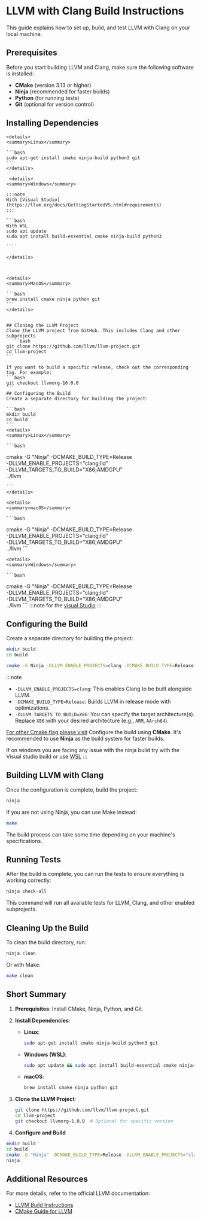 
# LLVM with Clang Build Instructions

This guide explains how to set up, build, and test LLVM with Clang on your local machine.

## Prerequisites

Before you start building LLVM and Clang, make sure the following software is installed:

- **CMake** (version 3.13 or higher)
- **Ninja** (recommended for faster builds)
- **Python** (for running tests)
- **Git** (optional for version control)
 ## Installing Dependencies

    <details>
    <summary>Linux</summary>

    ```bash
    sudo apt-get install cmake ninja-build python3 git
    ```
    </details>

     <details>
    <summary>Windows</summary>

    :::note
    With [Visual Studio](https://llvm.org/docs/GettingStartedVS.html#requirements)
    :::

    ```bash
    With WSL
    sudo apt update
    sudo apt install build-essential cmake ninja-build python3

    ````

    </details>



    <details>
    <summary>MacOS</summary>

    ```bash
    brew install cmake ninja python git
    ```
    </details>


    ## Cloning the LLVM Project
    Clone the LLVM project from GitHub. This includes Clang and other subprojects
      ```bash
    git clone https://github.com/llvm/llvm-project.git
    cd llvm-project
    ```

    If you want to build a specific release, check out the corresponding tag. For example:
    ```bash
    git checkout llvmorg-16.0.0
    ```
    ## Configuring the Build
    Create a separate directory for building the project:

    ```bash
    mkdir build
    cd build
    ```
    <details>
    <summary>Linux</summary>

    ```bash
cmake -G "Ninja" -DCMAKE_BUILD_TYPE=Release \
      -DLLVM_ENABLE_PROJECTS="clang;lld" \
      -DLLVM_TARGETS_TO_BUILD="X86;AMDGPU" \
      ../llvm

    ```
    </details>

    <details>
    <summary>macOS</summary>

    ```bash
cmake -G "Ninja" -DCMAKE_BUILD_TYPE=Release \
      -DLLVM_ENABLE_PROJECTS="clang;lld" \
      -DLLVM_TARGETS_TO_BUILD="X86;AMDGPU" \
      ../llvm
    ```
    </details>

    <details>
    <summary>Windows</summary>

    ```bash
cmake -G "Ninja" -DCMAKE_BUILD_TYPE=Release \
      -DLLVM_ENABLE_PROJECTS="clang;lld" \
      -DLLVM_TARGETS_TO_BUILD="X86;AMDGPU" \
      ../llvm
    ```
  :::note
    for the [visual Studio](https://llvm.org/docs/GettingStartedVS.html#getting-started)
  :::
    </details>

## Configuring the Build

Create a separate directory for building the project:

```bash
mkdir build
cd build
```



```bash
cmake -G Ninja -DLLVM_ENABLE_PROJECTS=clang -DCMAKE_BUILD_TYPE=Release ../llvm
```

:::note

- `-DLLVM_ENABLE_PROJECTS=clang`: This enables Clang to be built alongside LLVM.
- `-DCMAKE_BUILD_TYPE=Release`: Builds LLVM in release mode with optimizations.
- `-DLLVM_TARGETS_TO_BUILD=X86`: You can specify the target architecture(s). Replace `X86` with your desired architecture (e.g., `ARM`, `AArch64`).

[For other Cmake flag please visit](https://llvm.org/docs/CMake.html#options-and-variables)
Configure the build using **CMake**. It's recommended to use **Ninja** as the build system for faster builds.

If on windows you are facing any issue with the ninja build try with the Visual studio build or use [WSL](https://learn.microsoft.com/en-us/windows/wsl/install)
:::
## Building LLVM with Clang

Once the configuration is complete, build the project:

```bash
ninja
```

If you are not using Ninja, you can use Make instead:

```bash
make
```

The build process can take some time depending on your machine's specifications.

## Running Tests

After the build is complete, you can run the tests to ensure everything is working correctly:

```bash
ninja check-all
```

This command will run all available tests for LLVM, Clang, and other enabled subprojects.

## Cleaning Up the Build

To clean the build directory, run:

```bash
ninja clean
```

Or with Make:

```bash
make clean
```


## Short Summary

1. **Prerequisites**: Install CMake, Ninja, Python, and Git.

2. **Install Dependencies**:
   - **Linux**: 
     ```bash
     sudo apt-get install cmake ninja-build python3 git
     ```
   - **Windows (WSL)**: 
     ```bash
     sudo apt update && sudo apt install build-essential cmake ninja-build python3
     ```
   - **macOS**: 
     ```bash
     brew install cmake ninja python git
     ```

3. **Clone the LLVM Project**: 
   ```bash
   git clone https://github.com/llvm/llvm-project.git
   cd llvm-project
   git checkout llvmorg-1.0.0  # Optional for specific version

4. **Configure and Build**
```bash
mkdir build
cd build
cmake -G "Ninja" -DCMAKE_BUILD_TYPE=Release -DLLVM_ENABLE_PROJECTS="clang;lld" -DLLVM_TARGETS_TO_BUILD="X86;AMDGPU" ../llvm
ninja
```


## Additional Resources

For more details, refer to the official LLVM documentation:
- [LLVM Build Instructions](https://llvm.org/docs/GettingStarted.html)
- [CMake Guide for LLVM](https://llvm.org/docs/CMake.html)
